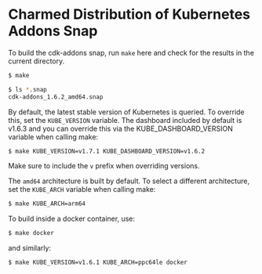 # Charmed Distribution of Kubernetes Addons Snap

To build the cdk-addons snap, run `make` here and check for the results in the current directory.

```sh
$ make

$ ls *.snap
cdk-addons_1.6.2_amd64.snap
```

By default, the latest stable version of Kubernetes is queried. To override this,
set the `KUBE_VERSION` variable. The dashboard included by default is v1.6.3
and you can override this via the KUBE_DASHBOARD_VERSION variable when calling make:

```sh
$ make KUBE_VERSION=v1.7.1 KUBE_DASHBOARD_VERSION=v1.6.2
```

Make sure to include the `v` prefix when overriding versions.

The `amd64` architecture is built by default. To select a different architecture,
set the `KUBE_ARCH` variable when calling make:

```sh
$ make KUBE_ARCH=arm64
```

To build inside a docker container, use:

```sh
$ make docker
```

and similarly:

```sh
$ make KUBE_VERSION=v1.6.1 KUBE_ARCH=ppc64le docker
```

